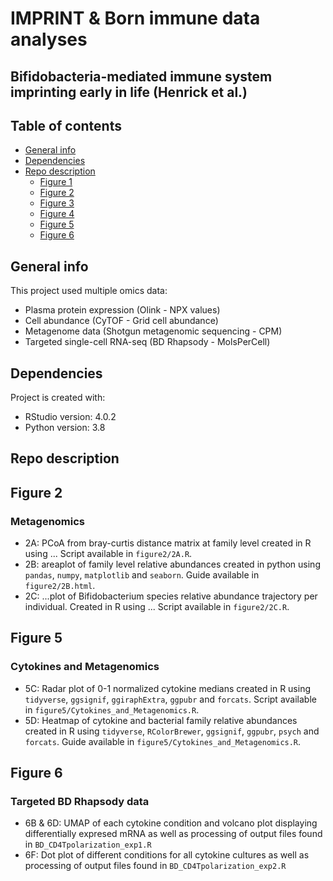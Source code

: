 # IMPRINT & Born immune data analyses 
## Bifidobacteria-mediated immune system imprinting early in life (Henrick et al.) 

## Table of contents
* [General info](#general-info)
* [Dependencies](#dependencies)
* [Repo description](#repo-description)
	* [Figure 1](#figure-1)
	* [Figure 2](#figure-2)
	* [Figure 3](#figure-3)
	* [Figure 4](#figure-4)
	* [Figure 5](#figure-5)
	* [Figure 6](#figure-6)

## General info
This project used multiple omics data:
- Plasma protein expression (Olink - NPX values)
- Cell abundance (CyTOF - Grid cell abundance)
- Metagenome data (Shotgun metagenomic sequencing - CPM)
- Targeted single-cell RNA-seq (BD Rhapsody - MolsPerCell)
	
## Dependencies
Project is created with:
* RStudio version: 4.0.2
* Python version: 3.8

## Repo description

## Figure 2
### Metagenomics
- 2A: PCoA from bray-curtis distance matrix at family level created in R using ... Script available in `figure2/2A.R`.
- 2B: areaplot of family level relative abundances created in python using `pandas`, `numpy`, `matplotlib` and `seaborn`. Guide available in `figure2/2B.html`.
- 2C: ...plot of Bifidobacterium species relative abundance trajectory per individual. Created in R using ... Script available in `figure2/2C.R`. 

## Figure 5
### Cytokines and Metagenomics
- 5C: Radar plot of 0-1 normalized cytokine medians created in R using `tidyverse`, `ggsignif`, `ggiraphExtra`, `ggpubr` and `forcats`. Script available in `figure5/Cytokines_and_Metagenomics.R`.
- 5D: Heatmap of cytokine and bacterial family relative abundances created in R using `tidyverse`, `RColorBrewer`, `ggsignif`, `ggpubr`, `psych` and `forcats`. Guide available in `figure5/Cytokines_and_Metagenomics.R`.

## Figure 6
### Targeted BD Rhapsody data
- 6B & 6D: UMAP of each cytokine condition and volcano plot displaying differentially expresed mRNA as well as processing of output files found in ```BD_CD4Tpolarization_exp1.R```
- 6F: Dot plot of different conditions for all cytokine cultures as well as processing of output files found in ```BD_CD4Tpolarization_exp2.R```
